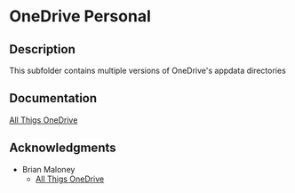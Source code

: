 # OneDrive Personal

## Description

This subfolder contains multiple versions of OneDrive's appdata directories

## Documentation

[All Thigs OneDrive](https://malwaremaloney.blogspot.com/p/all-things-onedrive.html)

## Acknowledgments

* Brian Maloney
    * [All Thigs OneDrive](https://malwaremaloney.blogspot.com/p/all-things-onedrive.html)